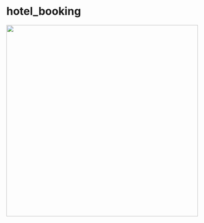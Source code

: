# hotel_booking

<img src="https://github.com/Reema-saleh/hotel_application/assets/84765301/1505ef16-4916-43c6-9693-c819bff6fc7a"  height = "500" />








 
 
